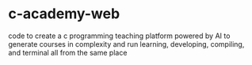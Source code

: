 # c-academy-web
code to create a c programming teaching platform powered by AI to generate courses in complexity and run learning, developing, compiling, and terminal all from the same place
